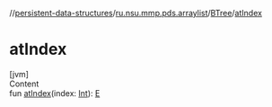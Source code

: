 //[persistent-data-structures](../../index.md)/[ru.nsu.mmp.pds.arraylist](../index.md)/[BTree](index.md)/[atIndex](at-index.md)



# atIndex  
[jvm]  
Content  
fun [atIndex](at-index.md)(index: [Int](https://kotlinlang.org/api/latest/jvm/stdlib/kotlin/-int/index.html)): [E](index.md)  



